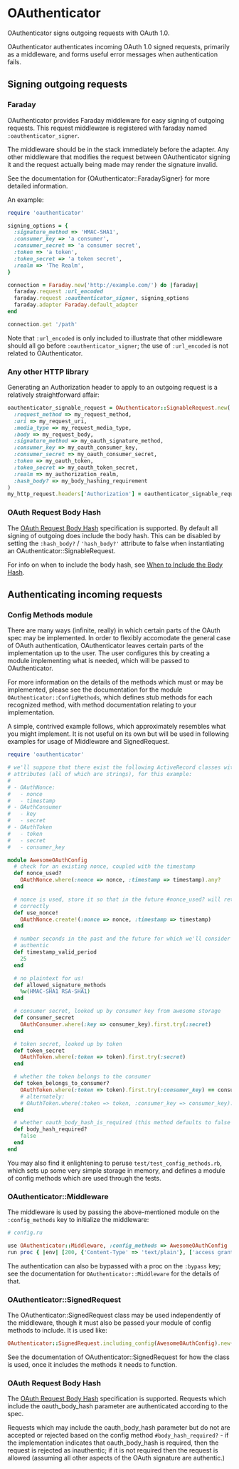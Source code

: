 # OAuthenticator

OAuthenticator signs outgoing requests with OAuth 1.0. 

OAuthenticator authenticates incoming OAuth 1.0 signed requests, primarily as a middleware, and forms useful 
error messages when authentication fails. 

## Signing outgoing requests

### Faraday

OAuthenticator provides Faraday middleware for easy signing of outgoing requests. This request middleware is 
registered with faraday named `:oauthenticator_signer`.

The middleware should be in the stack immediately before the adapter. Any other middleware that modifies the 
request between OAuthenticator signing it and the request actually being made may render the signature 
invalid. 

See the documentation for {OAuthenticator::FaradaySigner} for more detailed information.

An example:

```ruby
require 'oauthenticator'

signing_options = {
  :signature_method => 'HMAC-SHA1',
  :consumer_key => 'a consumer',
  :consumer_secret => 'a consumer secret',
  :token => 'a token',
  :token_secret => 'a token secret',
  :realm => 'The Realm',
}

connection = Faraday.new('http://example.com/') do |faraday|
  faraday.request :url_encoded
  faraday.request :oauthenticator_signer, signing_options
  faraday.adapter Faraday.default_adapter
end

connection.get '/path'
```

Note that `:url_encoded` is only included to illustrate that other middleware should all go before 
`:oauthenticator_signer`; the use of `:url_encoded` is not related to OAuthenticator. 

### Any other HTTP library

Generating an Authorization header to apply to an outgoing request is a relatively straightforward affair:

```ruby
oauthenticator_signable_request = OAuthenticator::SignableRequest.new(
  :request_method => my_request_method,
  :uri => my_request_uri,
  :media_type => my_request_media_type,
  :body => my_request_body,
  :signature_method => my_oauth_signature_method,
  :consumer_key => my_oauth_consumer_key,
  :consumer_secret => my_oauth_consumer_secret,
  :token => my_oauth_token,
  :token_secret => my_oauth_token_secret,
  :realm => my_authorization_realm,
  :hash_body? => my_body_hashing_requirement
)
my_http_request.headers['Authorization'] = oauthenticator_signable_request.authorization
```

### OAuth Request Body Hash

The [OAuth Request Body Hash](https://oauth.googlecode.com/svn/spec/ext/body_hash/1.0/oauth-bodyhash.html)
specification is supported. By default all signing of outgoing does include the body hash. This can be 
disabled by setting the `:hash_body?` / `'hash_body?'` attribute to false when instantiating an 
OAuthenticator::SignableRequest. 

For info on when to include the body hash, see 
[When to Include the Body Hash](https://oauth.googlecode.com/svn/spec/ext/body_hash/1.0/oauth-bodyhash.html#when_to_include). 

## Authenticating incoming requests

### Config Methods module

There are many ways (infinite, really) in which certain parts of the OAuth spec may be implemented. In order 
to flexibly accomodate the general case of OAuth authentication, OAuthenticator leaves certain parts of the 
implementation up to the user. The user configures this by creating a module implementing what is needed, 
which will be passed to OAuthenticator.

For more information on the details of the methods which must or may be implemented, please see the 
documentation for the module `OAuthenticator::ConfigMethods`, which defines stub methods for 
each recognized method, with method documentation relating to your implementation.

A simple, contrived example follows, which approximately resembles what you might implement. It is not useful 
on its own but will be used in following examples for usage of Middleware and SignedRequest. 

```ruby
require 'oauthenticator'

# we'll suppose that there exist the following ActiveRecord classes with the named 
# attributes (all of which are strings), for this example:
#
# - OAuthNonce:
#   - nonce
#   - timestamp
# - OAuthConsumer
#   - key
#   - secret
# - OAuthToken
#   - token
#   - secret
#   - consumer_key

module AwesomeOAuthConfig
  # check for an existing nonce, coupled with the timestamp 
  def nonce_used?
    OAuthNonce.where(:nonce => nonce, :timestamp => timestamp).any?
  end

  # nonce is used, store it so that in the future #nonce_used? will return true 
  # correctly 
  def use_nonce!
    OAuthNonce.create!(:nonce => nonce, :timestamp => timestamp)
  end

  # number seconds in the past and the future for which we'll consider a request 
  # authentic 
  def timestamp_valid_period
    25
  end

  # no plaintext for us! 
  def allowed_signature_methods
    %w(HMAC-SHA1 RSA-SHA1)
  end

  # consumer secret, looked up by consumer key from awesome storage 
  def consumer_secret
    OAuthConsumer.where(:key => consumer_key).first.try(:secret)
  end

  # token secret, looked up by token 
  def token_secret
    OAuthToken.where(:token => token).first.try(:secret)
  end

  # whether the token belongs to the consumer 
  def token_belongs_to_consumer?
    OAuthToken.where(:token => token).first.try(:consumer_key) == consumer_key
    # alternately:
    # OAuthToken.where(:token => token, :consumer_key => consumer_key).any?
  end

  # whether oauth_body_hash_is_required (this method defaults to false and may be omitted)
  def body_hash_required?
    false
  end
end
```

You may also find it enlightening to peruse `test/test_config_methods.rb`, which sets up some very simple 
storage in memory, and defines a module of config methods which are used through the tests. 

### OAuthenticator::Middleware

The middleware is used by passing the above-mentioned module on the `:config_methods` key to  initialize the 
middleware:

```ruby
# config.ru

use OAuthenticator::Middleware, :config_methods => AwesomeOAuthConfig
run proc { |env| [200, {'Content-Type' => 'text/plain'}, ['access granted!']] }
```

The authentication can also be bypassed with a proc on the `:bypass` key; see the documentation for 
`OAuthenticator::Middleware` for the details of that. 

### OAuthenticator::SignedRequest

The OAuthenticator::SignedRequest class may be used independently of the middleware, though it must also be 
passed your module of config methods to include. It is used like:

```ruby
OAuthenticator::SignedRequest.including_config(AwesomeOAuthConfig).new(request_attrs)
```

See the documentation of OAuthenticator::SignedRequest for how the class is used, once it includes the methods 
it needs to function. 

### OAuth Request Body Hash

The [OAuth Request Body Hash](https://oauth.googlecode.com/svn/spec/ext/body_hash/1.0/oauth-bodyhash.html)
specification is supported. Requests which include the oauth_body_hash parameter are authenticated according 
to the spec. 

Requests which may include the oauth_body_hash parameter but do not are accepted or rejected based on the 
config method `#body_hash_required?` - if the implementation indicates that oauth_body_hash is required, then 
the request is rejected as inauthentic; if it is not required then the request is allowed (assuming all other 
aspects of the OAuth signature are authentic.) 

